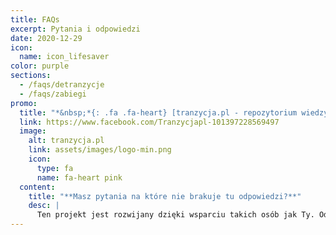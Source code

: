 ```yaml
---
title: FAQs
excerpt: Pytania i odpowiedzi
date: 2020-12-29
icon:
  name: icon_lifesaver
color: purple
sections:
  - /faqs/detranzycje
  - /faqs/zabiegi
promo:
  title: "*&nbsp;*{: .fa .fa-heart} [tranzycja.pl - repozytorium wiedzy](https://tranzycja.pl)"
  link: https://www.facebook.com/Tranzycjapl-101397228569497
  image:
    alt: tranzycja.pl
    link: assets/images/logo-min.png
    icon:
      type: fa
      name: fa-heart pink
  content:
    title: "**Masz pytania na które nie brakuje tu odpowiedzi?**"
    desc: |
      Ten projekt jest rozwijany dzięki wsparciu takich osób jak Ty. Odwiedź naszą stronę na Facebooku, projekt na hackmd lub GitHub i dołącz do naszej społeczności.
---
```

